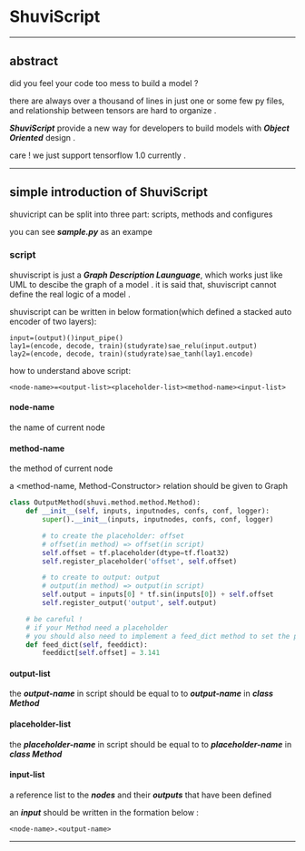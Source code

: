 # ShuviScript

---

## abstract

did you feel your code too mess to build a model ?

there are always over a thousand of lines in just one or some few py files, and relationship between tensors are hard to organize .

***ShuviScript*** provide a new way for developers to build models with ***Object Oriented*** design .

care ! we just support tensorflow 1.0 currently .

---

## simple introduction of ShuviScript

shuvicript can be split into three part: scripts, methods and configures

you can see ***sample.py*** as an exampe

### script

shuviscript is just a ***Graph Description Launguage***, which works just like UML to descibe the graph of a model . it is said that, shuviscript cannot define the real logic of a model .

shuviscript can be written in below formation(which defined a stacked auto encoder of two layers):

```
input=(output)()input_pipe()
lay1=(encode, decode, train)(studyrate)sae_relu(input.output)
lay2=(encode, decode, train)(studyrate)sae_tanh(lay1.encode)
```

how to understand above script:

```
<node-name>=<output-list><placeholder-list><method-name><input-list>
```

#### node-name

the name of current node

#### method-name

the method of current node

a <method-name, Method-Constructor> relation should be given to Graph

```python
class OutputMethod(shuvi.method.method.Method):
    def __init__(self, inputs, inputnodes, confs, conf, logger):
        super().__init__(inputs, inputnodes, confs, conf, logger)

        # to create the placeholder: offset
        # offset(in method) => offset(in script)
        self.offset = tf.placeholder(dtype=tf.float32)
        self.register_placeholder('offset', self.offset)

        # to create to output: output
        # output(in method) => output(in script)
        self.output = inputs[0] * tf.sin(inputs[0]) + self.offset
        self.register_output('output', self.output)

    # be careful ! 
    # if your Method need a placeholder
    # you should also need to implement a feed_dict method to set the placeholder
    def feed_dict(self, feeddict):
        feeddict[self.offset] = 3.141
```

#### output-list

the ***output-name*** in script should be equal to to ***output-name*** in ***class Method***

#### placeholder-list

the ***placeholder-name*** in script should be equal to to ***placeholder-name*** in ***class Method***

#### input-list

a reference list to the ***nodes*** and their ***outputs*** that have been defined

an ***input*** should be written in the formation below :

```
<node-name>.<output-name>
```

---
